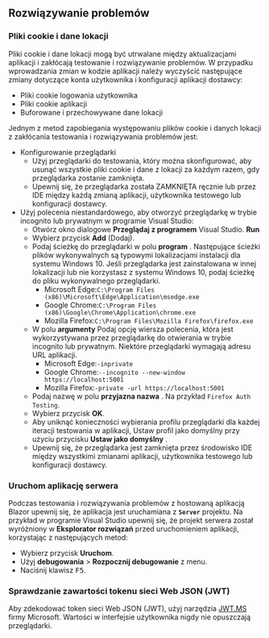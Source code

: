 ## <a name="troubleshoot"></a>Rozwiązywanie problemów

### <a name="cookies-and-site-data"></a>Pliki cookie i dane lokacji

Pliki cookie i dane lokacji mogą być utrwalane między aktualizacjami aplikacji i zakłócają testowanie i rozwiązywanie problemów. W przypadku wprowadzania zmian w kodzie aplikacji należy wyczyścić następujące zmiany dotyczące konta użytkownika i konfiguracji aplikacji dostawcy:

* Pliki cookie logowania użytkownika
* Pliki cookie aplikacji
* Buforowane i przechowywane dane lokacji

Jednym z metod zapobiegania występowaniu plików cookie i danych lokacji z zakłócania testowania i rozwiązywania problemów jest:

* Konfigurowanie przeglądarki
  * Użyj przeglądarki do testowania, który można skonfigurować, aby usunąć wszystkie pliki cookie i dane z lokacji za każdym razem, gdy przeglądarka zostanie zamknięta.
  * Upewnij się, że przeglądarka została ZAMKNIĘTA ręcznie lub przez IDE między każdą zmianą aplikacji, użytkownika testowego lub konfiguracji dostawcy.
* Użyj polecenia niestandardowego, aby otworzyć przeglądarkę w trybie incognito lub prywatnym w programie Visual Studio:
  * Otwórz okno dialogowe **Przeglądaj z programem** Visual Studio. **Run**
  * Wybierz przycisk **Add** (Dodaj).
  * Podaj ścieżkę do przeglądarki w polu **program** . Następujące ścieżki plików wykonywalnych są typowymi lokalizacjami instalacji dla systemu Windows 10. Jeśli przeglądarka jest zainstalowana w innej lokalizacji lub nie korzystasz z systemu Windows 10, podaj ścieżkę do pliku wykonywalnego przeglądarki.
    * Microsoft Edge:`C:\Program Files (x86)\Microsoft\Edge\Application\msedge.exe`
    * Google Chrome:`C:\Program Files (x86)\Google\Chrome\Application\chrome.exe`
    * Mozilla Firefox:`C:\Program Files\Mozilla Firefox\firefox.exe`
  * W polu **argumenty** Podaj opcję wiersza polecenia, która jest wykorzystywana przez przeglądarkę do otwierania w trybie incognito lub prywatnym. Niektóre przeglądarki wymagają adresu URL aplikacji.
    * Microsoft Edge:`-inprivate`
    * Google Chrome:`--incognito --new-window https://localhost:5001`
    * Mozilla Firefox:`-private -url https://localhost:5001`
  * Podaj nazwę w polu **przyjazna nazwa** . Na przykład `Firefox Auth Testing`.
  * Wybierz przycisk **OK**.
  * Aby uniknąć konieczności wybierania profilu przeglądarki dla każdej iteracji testowania w aplikacji, Ustaw profil jako domyślny przy użyciu przycisku **Ustaw jako domyślny** .
  * Upewnij się, że przeglądarka jest zamknięta przez środowisko IDE między wszystkimi zmianami aplikacji, użytkownika testowego lub konfiguracji dostawcy.

### <a name="run-the-server-app"></a>Uruchom aplikację serwera

Podczas testowania i rozwiązywania problemów z hostowaną aplikacją Blazor upewnij się, że aplikacja jest uruchamiana z **`Server`** projektu. Na przykład w programie Visual Studio upewnij się, że projekt serwera został wyróżniony w **Eksplorator rozwiązań** przed uruchomieniem aplikacji, korzystając z następujących metod:

* Wybierz przycisk **Uruchom**.
* Użyj **debugowania**  >  **Rozpocznij debugowanie** z menu.
* Naciśnij klawisz <kbd>F5</kbd>.

### <a name="inspect-the-content-of-a-json-web-token-jwt"></a>Sprawdzanie zawartości tokenu sieci Web JSON (JWT)

Aby zdekodować token sieci Web JSON (JWT), użyj narzędzia [JWT.MS](https://jwt.ms/) firmy Microsoft. Wartości w interfejsie użytkownika nigdy nie opuszczają przeglądarki.
